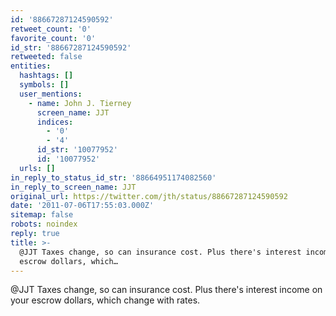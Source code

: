 ```yaml
---
id: '88667287124590592'
retweet_count: '0'
favorite_count: '0'
id_str: '88667287124590592'
retweeted: false
entities:
  hashtags: []
  symbols: []
  user_mentions:
    - name: John J. Tierney
      screen_name: JJT
      indices:
        - '0'
        - '4'
      id_str: '10077952'
      id: '10077952'
  urls: []
in_reply_to_status_id_str: '88664951174082560'
in_reply_to_screen_name: JJT
original_url: https://twitter.com/jth/status/88667287124590592
date: '2011-07-06T17:55:03.000Z'
sitemap: false
robots: noindex
reply: true
title: >-
  @JJT Taxes change, so can insurance cost. Plus there's interest income on your
  escrow dollars, which…
---
```


@JJT Taxes change, so can insurance cost. Plus there's interest income on your escrow dollars, which change with rates.